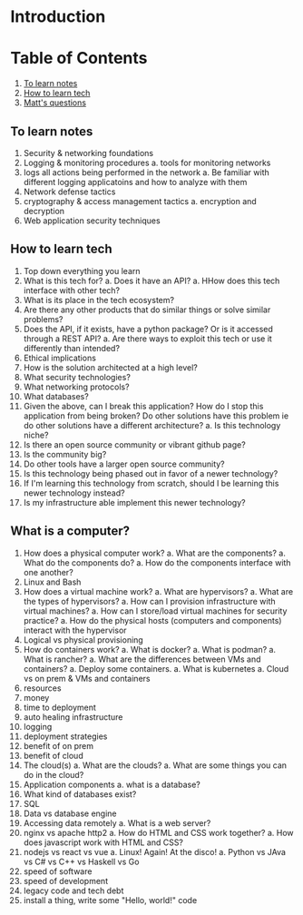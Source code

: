 # Introduction

# Table of Contents
1. [To learn notes](#to-learn-notes)
1. [How to learn tech](#how-to-learn-tech)
1. [Matt's questions](#what-is-a-computer)

## To learn notes
1. Security & networking foundations
1. Logging & monitoring procedures
 a. tools for monitoring networks
  1. logs all actions being performed in the network
 a. Be familiar with different logging applicatoins and how to analyze with them
1. Network defense tactics
1. cryptography & access management tactics
 a. encryption and decryption
1. Web application security techniques

## How to learn tech
1. Top down everything you learn
1. What is this tech for?
 a. Does it have an API?
 a. HHow does this tech interface with other tech?
  1. What is its place in the tech ecosystem?
  1. Are there any other products that do similar things or solve similar problems?
  1. Does the API, if it exists, have a python package? Or is it accessed through a REST API?
 a. Are there ways to exploit this tech or use it differently than intended?
  1. Ethical implications
  1. How is the solution architected at a high level?
   1. What security technologies?
   1. What networking protocols?
   1. What databases?
   1. Given the above, can I break this application? How do I stop this application from being broken? Do other solutions have this problem ie do other solutions have a different architecture?
 a. Is this technology niche?
  1. Is there an open source community or vibrant github page?
   1. Is the community big?
   1. Do other tools have a larger open source community?
  1. Is this technology being phased out in favor of a newer technology?
   1. If I'm learning this technology from scratch, should I be learning this newer technology instead?
   1. Is my infrastructure able implement this newer technology?

## What is a computer?
1. How does a physical computer work?
 a. What are the components?
 a. What do the components do?
 a. How do the components interface with one another?
1. Linux and Bash
1. How does a virtual machine work?
 a. What are hypervisors?
 a. What are the types of hypervisors?
 a. How can I provision infrastructure with virtual machines?
 a. How can I store/load virtual machines for security practice?
 a. How do the physical hosts (computers and components) interact with the hypervisor
  1. Logical vs physical provisioning
1. How do containers work?
 a. What is docker?
 a. What is podman?
 a. What is rancher?
 a. What are the differences between VMs and containers?
 a. Deploy some containers.
 a. What is kubernetes
 a. Cloud vs on prem & VMs and containers
  1. resources
  1. money
  1. time to deployment
  1. auto healing infrastructure
  1. logging
  1. deployment strategies
  1. benefit of on prem
  1. benefit of cloud
1. The cloud(s)
 a. What are the clouds?
 a. What are some things you can do in the cloud?
1. Application components
 a. what is a database?
  1. What kind of databases exist?
  1. SQL
  1. Data vs database engine
  1. Accessing data remotely
 a. What is a web server?
  1. nginx vs apache http2
 a. How do HTML and CSS work together?
 a. How does javascript work with HTML and CSS?
  1. nodejs vs react vs vue
 a. Linux! Again! At the disco!
 a. Python vs JAva vs C# vs C++ vs Haskell vs Go
  1. speed of software
  1. speed of development
  1. legacy code and tech debt
  1. install a thing, write some "Hello, world!" code

